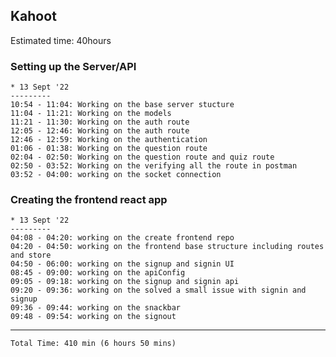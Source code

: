 ## Kahoot
Estimated time: 40hours
### Setting up the Server/API
    * 13 Sept '22
    ---------
    10:54 - 11:04: Working on the base server stucture
    11:04 - 11:21: Working on the models
    11:21 - 11:30: Working on the auth route
    12:05 - 12:46: Working on the auth route
    12:46 - 12:59: Working on the authentication
    01:06 - 01:38: Working on the question route
    02:04 - 02:50: Working on the question route and quiz route
    02:50 - 03:52: Working on the verifying all the route in postman
    03:52 - 04:00: working on the socket connection

### Creating the frontend react app
    * 13 Sept '22
    ---------
    04:08 - 04:20: working on the create frontend repo
    04:20 - 04:50: working on the frontend base structure including routes and store
    04:50 - 06:00: working on the signup and signin UI
    08:45 - 09:00: working on the apiConfig
    09:05 - 09:18: working on the signup and signin api
    09:20 - 09:36: working on the solved a small issue with signin and signup
    09:36 - 09:44: working on the snackbar
    09:48 - 09:54: working on the signout


---
    Total Time: 410 min (6 hours 50 mins)